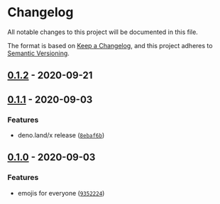 # Changelog

All notable changes to this project will be documented in this file.

The format is based on [Keep a Changelog], and this project adheres to
[Semantic Versioning].

## [0.1.2] - 2020-09-21

## [0.1.1] - 2020-09-03

### Features

- deno.land/x release ([`8ebaf6b`])

## [0.1.0] - 2020-09-03

### Features

- emojis for everyone ([`9352224`])

[keep a changelog]: https://keepachangelog.com/en/1.0.0/
[semantic versioning]: https://semver.org/spec/v2.0.0.html
[0.1.2]: https://github.com/denosaurs/emoji/compare/0.1.1...0.1.2
[0.1.1]: https://github.com/denosaurs/emoji/compare/0.1.0...0.1.1
[`8ebaf6b`]: https://github.com/denosaurs/emoji/commit/8ebaf6beb3eefd329a5616ac4534fc2443af30e2
[0.1.0]: https://github.com/denosaurs/emoji/compare/0.1.0
[`9352224`]: https://github.com/denosaurs/emoji/commit/9352224eafb390f1b336593d8e1253b07daff5f6
